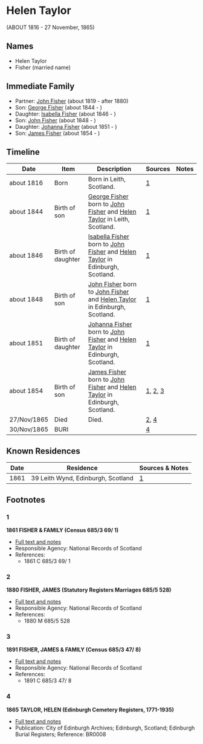 ﻿---
layout: person
subject_key: i47549486
permalink: /people/i47549486
---

# Helen Taylor
(ABOUT 1816 - 27 November, 1865)

## Names

* Helen Taylor
* Fisher (married name)

## Immediate Family

* Partner: [John Fisher](./@81248806@-john-fisher-b1819-d1880.md) (about 1819 - after 1880)
* Son: [George Fisher](./@35202352@-george-fisher-b1844-d.md) (about 1844 - )
* Daughter: [Isabella Fisher](./@74012383@-isabella-fisher-b1846-d.md) (about 1846 - )
* Son: [John Fisher](./@60298048@-john-fisher-b1848-d.md) (about 1848 - )
* Daughter: [Johanna Fisher](./@76159436@-johanna-fisher-b1851-d.md) (about 1851 - )
* Son: [James Fisher](./@22540348@-james-fisher-b1854-d.md) (about 1854 - )

## Timeline

Date | Item | Description | Sources | Notes
---|---|---|---|---
about 1816 | Born | Born in Leith, Scotland. | [1](#1) | 
about 1844 | Birth of son | [George Fisher](./@35202352@-george-fisher-b1844-d.md) born to [John Fisher](./@81248806@-john-fisher-b1819-d1880.md) and [Helen Taylor](./@47549486@-helen-taylor-b1816-d1865-11-27.md) in Leith, Scotland. | [1](#1) | 
about 1846 | Birth of daughter | [Isabella Fisher](./@74012383@-isabella-fisher-b1846-d.md) born to [John Fisher](./@81248806@-john-fisher-b1819-d1880.md) and [Helen Taylor](./@47549486@-helen-taylor-b1816-d1865-11-27.md) in Edinburgh, Scotland. | [1](#1) | 
about 1848 | Birth of son | [John Fisher](./@60298048@-john-fisher-b1848-d.md) born to [John Fisher](./@81248806@-john-fisher-b1819-d1880.md) and [Helen Taylor](./@47549486@-helen-taylor-b1816-d1865-11-27.md) in Edinburgh, Scotland. | [1](#1) | 
about 1851 | Birth of daughter | [Johanna Fisher](./@76159436@-johanna-fisher-b1851-d.md) born to [John Fisher](./@81248806@-john-fisher-b1819-d1880.md) and [Helen Taylor](./@47549486@-helen-taylor-b1816-d1865-11-27.md) in Edinburgh, Scotland. | [1](#1) | 
about 1854 | Birth of son | [James Fisher](./@22540348@-james-fisher-b1854-d.md) born to [John Fisher](./@81248806@-john-fisher-b1819-d1880.md) and [Helen Taylor](./@47549486@-helen-taylor-b1816-d1865-11-27.md) in Edinburgh, Scotland. | [1](#1), [2](#2), [3](#3) | 
27/Nov/1865 | Died | Died. | [2](#2), [4](#4) | 
30/Nov/1865 | BURI |  | [4](#4) | 

## Known Residences

Date | Residence | Sources & Notes
---|---|---
1861 | 39 Leith Wynd, Edinburgh, Scotland | [1](#1)

## Footnotes

### 1

**1861 FISHER & FAMILY (Census 685/3 69/ 1)**

* [Full text and notes](../sources/@81393510@-1861-fisher-&-family-census-685-3-69-1-.md)
* Responsible Agency: National Records of Scotland
* References: 
  * 1861 C 685/3 69/ 1

### 2

**1880 FISHER, JAMES (Statutory Registers Marriages 685/5 528)**

* [Full text and notes](../sources/@35889678@-1880-fisher,-james-statutory-registers-marriages-685-5-528-.md)
* Responsible Agency: National Records of Scotland
* References: 
  * 1880 M 685/5 528

### 3

**1891 FISHER, JAMES & FAMILY (Census 685/3 47/ 8)**

* [Full text and notes](../sources/@51582829@-1891-fisher,-james-&-family-census-685-3-47-8-.md)
* Responsible Agency: National Records of Scotland
* References: 
  * 1891 C 685/3 47/ 8

### 4

**1865 TAYLOR, HELEN (Edinburgh Cemetery Registers, 1771-1935)**

* [Full text and notes](../sources/@83241568@-1865-taylor,-helen-edinburgh-cemetery-registers,-1771-1935-.md)
* Publication: City of Edinburgh Archives; Edinburgh, Scotland; Edinburgh Burial Registers; Reference: BR0008

